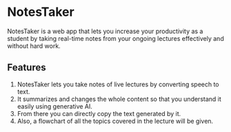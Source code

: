 # NotesTaker 
NotesTaker is a web app that lets you increase your productivity as a student by taking real-time notes from your ongoing lectures effectively and without hard work.

## Features
1. NotesTaker lets you take notes of live lectures by converting speech to text.
2. It summarizes and changes the whole content so that you understand it easily using generative AI.
3. From there you can directly copy the text generated by it.
4. Also, a flowchart of all the topics covered in the lecture will be given.
